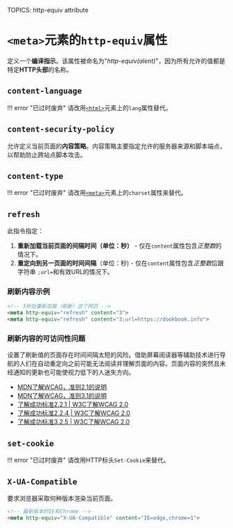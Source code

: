 TOPICS: <meta> http-equiv attribute

# `<meta>`元素的`http-equiv`属性

定义一个**编译指示**。该属性被命名为"*http-equiv(alent)*"，因为所有允许的值都是特定**HTTP头部**的名称。

## `content-language`

!!! error "已过时废弃"
    请改用[`<html>`](/zh-hans/webfrontend/<html>)元素上的`lang`属性替代。

## `content-security-policy`

允许定义当前页面的**内容策略**。内容策略主要指定允许的服务器来源和脚本端点，以帮助防止跨站点脚本攻击。

## `content-type`

!!! error "已过时废弃"
    请改用[`<meta>`](/zh-hans/webfrontend/<meta>)元素上的`charset`属性来替代。

## `refresh`

此指令指定：

1. **重新加载当前页面的间隔时间（单位：秒）** - 仅在`content`属性包含*正整数*的情况下。
2. **重定向到另一页面的时间间隔**（单位：秒) - 仅在`content`属性包含*正整数*后跟字符串 `;url=`和有效URL的情况下。

### 刷新内容示例

```html
<!-- 3秒后重新加载（刷新）这个网页 -->
<meta http-equiv="refresh" content="3">
<meta http-equiv="refresh" content="3;url=https://dookbook.info">
```

### 刷新内容的可访问性问题

设置了刷新值的页面存在时间间隔太短的风险。借助屏幕阅读器等辅助技术进行导航的人们在自动重定向之前可能无法阅读并理解页面的内容。页面内容的突然且未经通知的更新也可能使视力低下的人迷失方向。

- [MDN了解WCAG，准则2.1的说明](https://wiki.developer.mozilla.org/en-US/docs/Web/Accessibility/Understanding_WCAG/Operable#Guideline_2.2_%E2%80%94_Enough_Time_Provide_users_enough_time_to_read_and_use_content)
- [MDN了解WCAG，准则3.1的说明](https://wiki.developer.mozilla.org/en-US/docs/Web/Accessibility/Understanding_WCAG/Understandable#Guideline_3.2_%E2%80%94_Predictable_Make_Web_pages_appear_and_operate_in_predictable_ways)
- [了解成功标准2.2.1 | W3C了解WCAG 2.0](https://www.w3.org/TR/UNDERSTANDING-WCAG20/time-limits-required-behaviors.html)
- [了解成功标准2.2.4 | W3C了解WCAG 2.0](https://www.w3.org/TR/UNDERSTANDING-WCAG20/time-limits-postponed.html)
- [了解成功标准3.2.5 | W3C了解WCAG 2.0](https://www.w3.org/TR/UNDERSTANDING-WCAG20/consistent-behavior-no-extreme-changes-context.html)

## `set-cookie`

!!! error "已过时废弃"
    请改用HTTP标头`Set-Cookie`来替代。

## `X-UA-Compatible`

要求浏览器采取何种版本渲染当前页面。

```html
<!-- 最新版本的IE和Chrome -->
<meta http-equiv="X-UA-Compatible" content="IE=edge,chrome=1">
```
